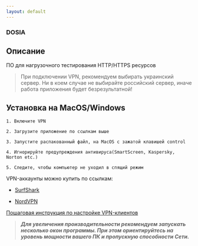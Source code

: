 ```yaml
---
layout: default
---
```


### DOSIA

## Описание

ПО для нагрузочного тестирования HTTP/HTTPS ресурсов


> При подключении VPN, рекомендуем выбирать украинский сервер. 
> Ни в коем случае не выбирайте российский сервер, иначе работа приложения будет безрезультатной!


## Установка на MacOS/Windows
```shell
1. Включите VPN

2. Загрузите приложение по ссылкам выше
 
3. Запустите распакованный файл, на MacOS с зажатой клавишей control

4. Игнорируйте предупреждения антивируса(SmartScreen, Kaspersky, Norton etc.)

5. Следите, чтобы компьютер не уходил в спящий режим
```

VPN-аккаунты можно купить по ссылкам:

- [SurfShark](https://darkstore.su/products/view/surfshark-vpn-do-21-23-goda)

- [NordVPN](https://darkstore.su/products/view/nordvpn-2022-2032-god-random-1-1)

[Пошаговая инструкция по настройке VPN-клиентов](https://dddosia.github.io/vpn/)

> ***Для увеличения производительности рекомендуем запускать несколько окон программы. При этом ориентируйтесь на уровень мощности вашего ПК и пропускную способности Сети.***
